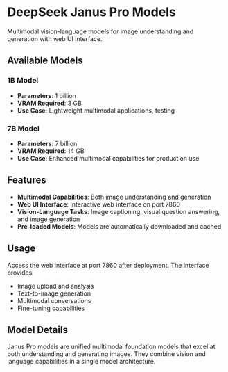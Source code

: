 # DeepSeek Janus Pro Models

Multimodal vision-language models for image understanding and generation with web UI interface.

## Available Models

### 1B Model
- **Parameters**: 1 billion
- **VRAM Required**: 3 GB
- **Use Case**: Lightweight multimodal applications, testing

### 7B Model
- **Parameters**: 7 billion
- **VRAM Required**: 14 GB
- **Use Case**: Enhanced multimodal capabilities for production use

## Features

- **Multimodal Capabilities**: Both image understanding and generation
- **Web UI Interface**: Interactive web interface on port 7860
- **Vision-Language Tasks**: Image captioning, visual question answering, and image generation
- **Pre-loaded Models**: Models are automatically downloaded and cached

## Usage

Access the web interface at port 7860 after deployment. The interface provides:

- Image upload and analysis
- Text-to-image generation
- Multimodal conversations
- Fine-tuning capabilities

## Model Details

Janus Pro models are unified multimodal foundation models that excel at both understanding and generating images. They combine vision and language capabilities in a single model architecture.